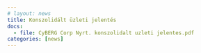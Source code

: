 ```yaml
---
# layout: news
title: Konszolidált üzleti jelentés
docs:
  - file: CyBERG Corp Nyrt. konszolidalt uzleti jelentes.pdf
categories: [news]
---
```

